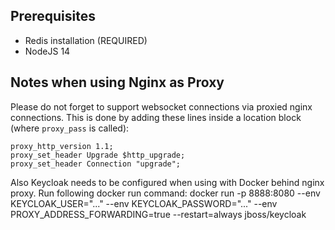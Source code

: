 ## Prerequisites
- Redis installation (REQUIRED)
- NodeJS 14

## Notes when using Nginx as Proxy
Please do not forget to support websocket connections via proxied nginx connections.
This is done by adding these lines inside a location block (where `proxy_pass` is called):
```
proxy_http_version 1.1;
proxy_set_header Upgrade $http_upgrade;
proxy_set_header Connection "upgrade";
```

Also Keycloak needs to be configured when using with Docker behind nginx proxy. Run following docker run command:
docker run -p 8888:8080 --env KEYCLOAK_USER="..." --env KEYCLOAK_PASSWORD="..." --env PROXY_ADDRESS_FORWARDING=true --restart=always jboss/keycloak